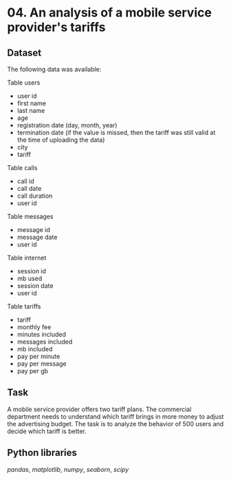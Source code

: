# 04. An analysis of a mobile service provider's tariffs

## Dataset

The following data was available:

Table users
* user id
* first name
* last name
* age 
* registration date (day, month, year)
*  termination date (if the value is missed, then the tariff was still valid at the time of uploading the data)
* city
* tariff

Table calls
* call id
* call date
* call duration
* user id

Table messages
* message id
* message date
* user id

Table internet
* session id
* mb used
* session date
* user id

Table tariffs
* tariff
* monthly fee
* minutes included
* messages included
* mb included
* pay per minute
* pay per message
* pay per gb

## Task

A mobile service provider offers two tariff plans. The commercial department needs to understand which tariff brings in more money to adjust the advertising budget. The task is to analyze the behavior of 500 users and decide which tariff is better.

## Python libraries

*pandas*, *matplotlib*, *numpy*, *seaborn*, *scipy*
